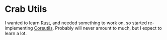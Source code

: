 Crab Utils
==========

I wanted to learn [Rust], and needed something to work on, so started
re-implementing [Coreutils]. Probably will never amount to much, but I
expect to learn a lot.

[Rust]: https://www.rust-lang.org
[Coreutils]: https://www.gnu.org/software/coreutils/

